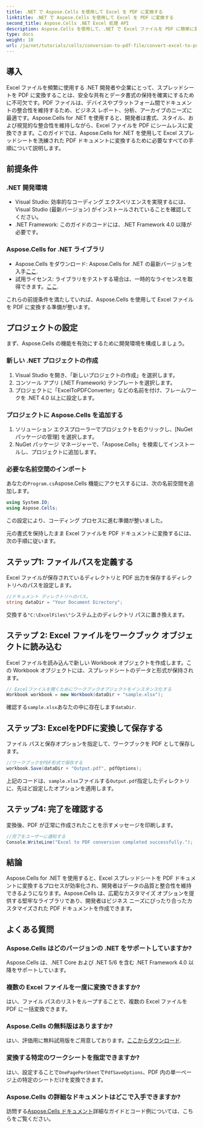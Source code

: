 ```yaml
---
title: .NET で Aspose.Cells を使用して Excel を PDF に変換する
linktitle: .NET で Aspose.Cells を使用して Excel を PDF に変換する
second_title: Aspose.Cells .NET Excel 処理 API
description: Aspose.Cells を使用して、.NET で Excel ファイルを PDF に簡単に変換します。このステップ バイ ステップ ガイドでは、.NET 開発者にコード スニペット、セットアップのヒント、トラブルシューティングに関する FAQ を提供します。
type: docs
weight: 10
url: /ja/net/tutorials/cells/conversion-to-pdf-file/convert-excel-to-pdf/
---
```

## 導入

Excel ファイルを頻繁に使用する .NET 開発者や企業にとって、スプレッドシートを PDF に変換することは、安全な共有とデータ書式の保持を確実にするために不可欠です。PDF ファイルは、デバイスやプラットフォーム間でドキュメントの整合性を維持するため、ビジネス レポート、分析、アーカイブのニーズに最適です。Aspose.Cells for .NET を使用すると、開発者は書式、スタイル、および視覚的な整合性を維持しながら、Excel ファイルを PDF にシームレスに変換できます。このガイドでは、Aspose.Cells for .NET を使用して Excel スプレッドシートを洗練された PDF ドキュメントに変換するために必要なすべての手順について説明します。

## 前提条件

### .NET 開発環境
- Visual Studio: 効率的なコーディング エクスペリエンスを実現するには、Visual Studio (最新バージョン) がインストールされていることを確認してください。
- .NET Framework: このガイドのコードには、.NET Framework 4.0 以降が必要です。

### Aspose.Cells for .NET ライブラリ
- Aspose.Cells をダウンロード: Aspose.Cells for .NET の最新バージョンを入手[ここ](https://releases.aspose.com/cells/net/).
- 試用ライセンス: ライブラリをテストする場合は、一時的なライセンスを取得できます。[ここ](https://purchase.conholdate.com/temporary-license/).

これらの前提条件を満たしていれば、Aspose.Cells を使用して Excel ファイルを PDF に変換する準備が整います。

## プロジェクトの設定

まず、Aspose.Cells の機能を有効にするために開発環境を構成しましょう。

### 新しい .NET プロジェクトの作成
1. Visual Studio を開き、「新しいプロジェクトの作成」を選択します。
2. コンソール アプリ (.NET Framework) テンプレートを選択します。
3. プロジェクトに「ExcelToPDFConverter」などの名前を付け、フレームワークを .NET 4.0 以上に設定します。

### プロジェクトに Aspose.Cells を追加する
1. ソリューション エクスプローラーでプロジェクトを右クリックし、[NuGet パッケージの管理] を選択します。
2. NuGet パッケージ マネージャーで、「Aspose.Cells」を検索してインストールし、プロジェクトに追加します。

### 必要な名前空間のインポート
あなたの`Program.cs`Aspose.Cells 機能にアクセスするには、次の名前空間を追加します。
```csharp
using System.IO;
using Aspose.Cells;
```

この設定により、コーディング プロセスに進む準備が整いました。

元の書式を保持したまま Excel ファイルを PDF ドキュメントに変換するには、次の手順に従います。

## ステップ1: ファイルパスを定義する
Excel ファイルが保存されているディレクトリと PDF 出力を保存するディレクトリへのパスを設定します。

```csharp
//ドキュメント ディレクトリへのパス。
string dataDir = "Your Document Directory";
```

交換する`"C:\ExcelFiles\"`システム上のディレクトリ パスに置き換えます。

## ステップ 2: Excel ファイルをワークブック オブジェクトに読み込む
Excel ファイルを読み込んで新しい Workbook オブジェクトを作成します。この Workbook オブジェクトには、スプレッドシートのデータと形式が保持されます。

```csharp
// Excelファイルを開くためにワークブックオブジェクトをインスタンス化する
Workbook workbook = new Workbook(dataDir + "sample.xlsx");
```

確認する`sample.xlsx`あなたの中に存在します`dataDir`.

## ステップ3: ExcelをPDFに変換して保存する
ファイル パスと保存オプションを指定して、ワークブックを PDF として保存します。

```csharp
//ワークブックをPDF形式で保存する
workbook.Save(dataDir + "Output.pdf", pdfOptions);
```

上記のコードは、`sample.xlsx`ファイルする`Output.pdf`指定したディレクトリに、先ほど設定したオプションを適用します。

## ステップ4: 完了を確認する
変換後、PDF が正常に作成されたことを示すメッセージを印刷します。

```csharp
//完了をユーザーに通知する
Console.WriteLine("Excel to PDF conversion completed successfully.");
```

## 結論

Aspose.Cells for .NET を使用すると、Excel スプレッドシートを PDF ドキュメントに変換するプロセスが効率化され、開発者はデータの品質と整合性を維持できるようになります。Aspose.Cells は、広範なカスタマイズ オプションを提供する堅牢なライブラリであり、開発者はビジネス ニーズにぴったり合ったカスタマイズされた PDF ドキュメントを作成できます。

## よくある質問

### Aspose.Cells はどのバージョンの .NET をサポートしていますか?
Aspose.Cells は、.NET Core および .NET 5/6 を含む .NET Framework 4.0 以降をサポートしています。

### 複数の Excel ファイルを一度に変換できますか?
はい、ファイル パスのリストをループすることで、複数の Excel ファイルを PDF に一括変換できます。

### Aspose.Cells の無料版はありますか?
はい、評価用に無料試用版をご用意しております。[ここからダウンロード](https://releases.aspose.com/cells/net/).

### 変換する特定のワークシートを指定できますか?
はい、設定することで`OnePagePerSheet`で`PdfSaveOptions`、PDF 内の単一ページ上の特定のシートだけを変換できます。

### Aspose.Cells の詳細なドキュメントはどこで入手できますか?
訪問する[Aspose.Cells ドキュメント](https://reference.aspose.com/cells/net/)詳細なガイドとコード例については、こちらをご覧ください。 